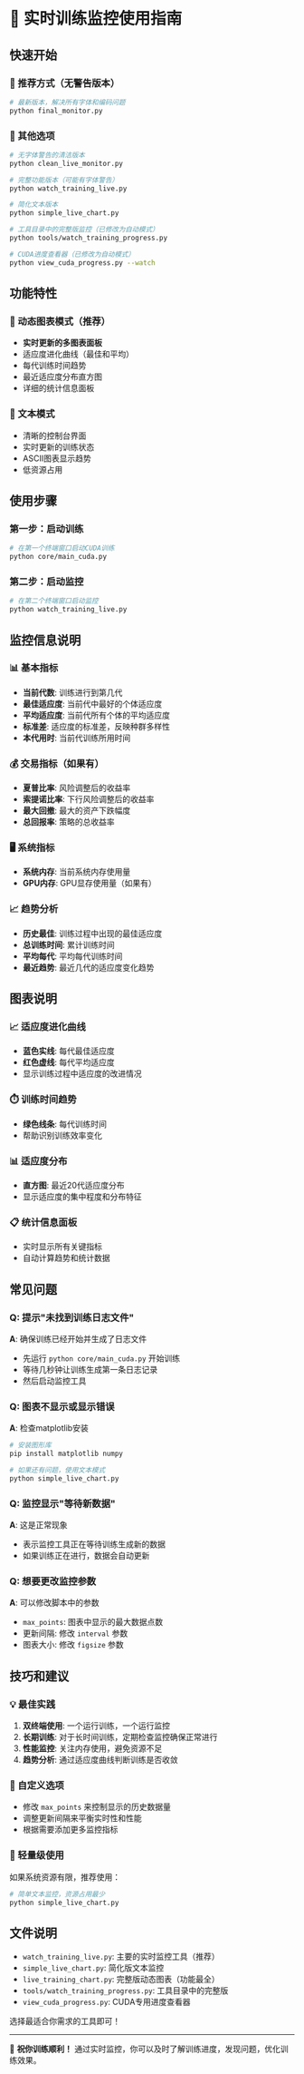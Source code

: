 # 🚀 实时训练监控使用指南

## 快速开始

### 🎯 推荐方式（无警告版本）
```bash
# 最新版本，解决所有字体和编码问题
python final_monitor.py
```

### 🔧 其他选项
```bash
# 无字体警告的清洁版本
python clean_live_monitor.py

# 完整功能版本（可能有字体警告）
python watch_training_live.py

# 简化文本版本
python simple_live_chart.py

# 工具目录中的完整版监控（已修改为自动模式）
python tools/watch_training_progress.py

# CUDA进度查看器（已修改为自动模式）
python view_cuda_progress.py --watch
```

## 功能特性

### 🎨 动态图表模式（推荐）
- **实时更新的多图表面板**
- 适应度进化曲线（最佳和平均）
- 每代训练时间趋势
- 最近适应度分布直方图
- 详细的统计信息面板

### 📝 文本模式
- 清晰的控制台界面
- 实时更新的训练状态
- ASCII图表显示趋势
- 低资源占用

## 使用步骤

### 第一步：启动训练
```bash
# 在第一个终端窗口启动CUDA训练
python core/main_cuda.py
```

### 第二步：启动监控
```bash
# 在第二个终端窗口启动监控
python watch_training_live.py
```

## 监控信息说明

### 📊 基本指标
- **当前代数**: 训练进行到第几代
- **最佳适应度**: 当前代中最好的个体适应度
- **平均适应度**: 当前代所有个体的平均适应度
- **标准差**: 适应度的标准差，反映种群多样性
- **本代用时**: 当前代训练所用时间

### 💰 交易指标（如果有）
- **夏普比率**: 风险调整后的收益率
- **索提诺比率**: 下行风险调整后的收益率
- **最大回撤**: 最大的资产下跌幅度
- **总回报率**: 策略的总收益率

### 🖥️ 系统指标
- **系统内存**: 当前系统内存使用量
- **GPU内存**: GPU显存使用量（如果有）

### 📈 趋势分析
- **历史最佳**: 训练过程中出现的最佳适应度
- **总训练时间**: 累计训练时间
- **平均每代**: 平均每代训练时间
- **最近趋势**: 最近几代的适应度变化趋势

## 图表说明

### 📈 适应度进化曲线
- **蓝色实线**: 每代最佳适应度
- **红色虚线**: 每代平均适应度
- 显示训练过程中适应度的改进情况

### ⏱️ 训练时间趋势
- **绿色线条**: 每代训练时间
- 帮助识别训练效率变化

### 📊 适应度分布
- **直方图**: 最近20代适应度分布
- 显示适应度的集中程度和分布特征

### 📋 统计信息面板
- 实时显示所有关键指标
- 自动计算趋势和统计数据

## 常见问题

### Q: 提示"未找到训练日志文件"
**A**: 确保训练已经开始并生成了日志文件
- 先运行 `python core/main_cuda.py` 开始训练
- 等待几秒钟让训练生成第一条日志记录
- 然后启动监控工具

### Q: 图表不显示或显示错误
**A**: 检查matplotlib安装
```bash
# 安装图形库
pip install matplotlib numpy

# 如果还有问题，使用文本模式
python simple_live_chart.py
```

### Q: 监控显示"等待新数据"
**A**: 这是正常现象
- 表示监控工具正在等待训练生成新的数据
- 如果训练正在进行，数据会自动更新

### Q: 想要更改监控参数
**A**: 可以修改脚本中的参数
- `max_points`: 图表中显示的最大数据点数
- 更新间隔: 修改 `interval` 参数
- 图表大小: 修改 `figsize` 参数

## 技巧和建议

### 💡 最佳实践
1. **双终端使用**: 一个运行训练，一个运行监控
2. **长期训练**: 对于长时间训练，定期检查监控确保正常进行
3. **性能监控**: 关注内存使用，避免资源不足
4. **趋势分析**: 通过适应度曲线判断训练是否收敛

### 🔧 自定义选项
- 修改 `max_points` 来控制显示的历史数据量
- 调整更新间隔来平衡实时性和性能
- 根据需要添加更多监控指标

### 📱 轻量级使用
如果系统资源有限，推荐使用：
```bash
# 简单文本监控，资源占用最少
python simple_live_chart.py
```

## 文件说明

- `watch_training_live.py`: 主要的实时监控工具（推荐）
- `simple_live_chart.py`: 简化版文本监控
- `live_training_chart.py`: 完整版动态图表（功能最全）
- `tools/watch_training_progress.py`: 工具目录中的完整版
- `view_cuda_progress.py`: CUDA专用进度查看器

选择最适合你需求的工具即可！

---

🎉 **祝你训练顺利！** 通过实时监控，你可以及时了解训练进度，发现问题，优化训练效果。